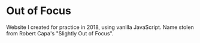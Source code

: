 # Out of Focus
Website I created for practice in 2018, using vanilla JavaScript.
Name stolen from Robert Capa's "Slightly Out of Focus".
